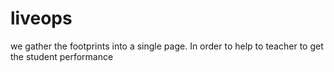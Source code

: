# liveops
we gather the footprints into a single page. 
In order to help to teacher to get the student performance
